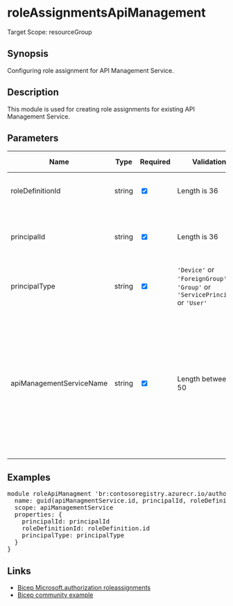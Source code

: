 ﻿# roleAssignmentsApiManagement

Target Scope: resourceGroup

## Synopsis
Configuring role assignment for API Management Service.

## Description
This module is used for creating role assignments for existing API Management Service.

## Parameters
| Name | Type | Required | Validation | Default value | Description |
| -- |  -- | -- | -- | -- | -- |
| roleDefinitionId | string | <input type="checkbox" checked> | Length is 36 | <pre></pre> | The roledefinition ID you want to assign. |
| principalId | string | <input type="checkbox" checked> | Length is 36 | <pre></pre> | The AAD Object ID of the pricipal you want to assign the role to. |
| principalType | string | <input type="checkbox" checked> | `'Device'` or `'ForeignGroup'` or `'Group'` or `'ServicePrincipal'` or `'User'` | <pre></pre> | The type of principal you want to assign the role to. |
| apiManagementServiceName | string | <input type="checkbox" checked> | Length between 1-50 | <pre></pre> | Character limit: 1-50<br><br>Valid characters:<br>Alphanumerics and hyphens.<br><br>Start with letter and end with alphanumeric.<br><br>Resource name must be unique across Azure. |

## Examples
<pre>
module roleApiManagment 'br:contosoregistry.azurecr.io/authorization/roleassignments:latest' = {
  name: guid(apiManagmentService.id, principalId, roleDefinitionId)
  scope: apiManagementService
  properties: {
    principalId: principalId
    roleDefinitionId: roleDefinition.id
    principalType: principalType
  }
}
</pre>

## Links
- [Bicep Microsoft.authorization roleassignments](https://learn.microsoft.com/en-us/azure/templates/microsoft.authorization/roleassignments?pivots=deployment-language-bicep)<br>
- [Bicep community example](https://github.com/your-azure-coach/ftw-ventures/blob/main/infra/modules/role-assignment-api-management.bicep)

